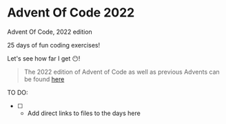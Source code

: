 # Advent Of Code 2022
Advent Of Code, 2022 edition

25 days of fun coding exercises!

Let's see how far I get 😶!

>The 2022 edition of Advent of Code as well as previous Advents can be found [here](https://adventofcode.com/)

TO DO:

- [ ] - Add direct links to files to the days here
